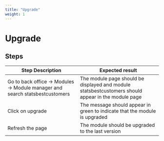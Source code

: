 ```yaml
---
title: "Upgrade"
weight: 1
---
```


# Upgrade
## Steps
| Step Description | Expected result |
| ----- | ----- |
| Go to back office -> Modules -> Module manager and search statsbestcustomers | The module page should be displayed and module statsbestcustomers should appear in the module page |
| Click on upgrade | The message should appear in green to indicate that the module is upgraded |
| Refresh the page | The module should be upgraded to the last version |
